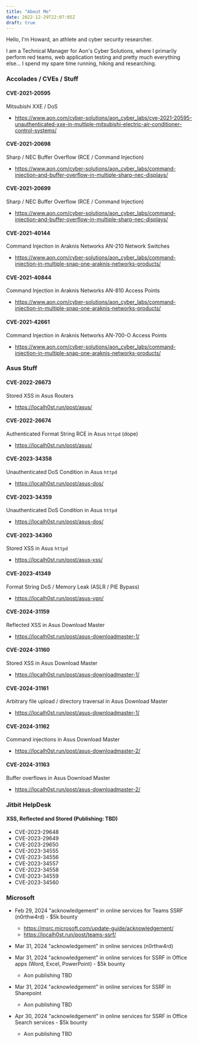 ```yaml
---
title: "About Me"
date: 2022-12-29T22:07:05Z
draft: true
---
```


Hello, I'm Howard, an athlete and cyber security researcher.

I am a Technical Manager for Aon's Cyber Solutions, where I primarily perform red teams, web application testing and pretty much everything else... I spend my spare time running, hiking and researching.

### Accolades / CVEs / Stuff

#### CVE-2021-20595
Mitsubishi XXE / DoS
- https://www.aon.com/cyber-solutions/aon_cyber_labs/cve-2021-20595-unauthenticated-xxe-in-multiple-mitsubishi-electric-air-conditioner-control-systems/
#### CVE-2021-20698
Sharp / NEC Buffer Overflow (RCE / Command Injection)
- https://www.aon.com/cyber-solutions/aon_cyber_labs/command-injection-and-buffer-overflow-in-multiple-sharp-nec-displays/
#### CVE-2021-20699
Sharp / NEC Buffer Overflow (RCE / Command Injection)
- https://www.aon.com/cyber-solutions/aon_cyber_labs/command-injection-and-buffer-overflow-in-multiple-sharp-nec-displays/
#### CVE-2021-40144
Command Injection in Araknis Networks AN-210 Network Switches
- https://www.aon.com/cyber-solutions/aon_cyber_labs/command-injection-in-multiple-snap-one-araknis-networks-products/
#### CVE-2021-40844
Command Injection in Araknis Networks AN-810 Access Points
- https://www.aon.com/cyber-solutions/aon_cyber_labs/command-injection-in-multiple-snap-one-araknis-networks-products/
#### CVE-2021-42661
Command Injection in Araknis Networks AN-700-O Access Points
- https://www.aon.com/cyber-solutions/aon_cyber_labs/command-injection-in-multiple-snap-one-araknis-networks-products/
### Asus Stuff

#### CVE-2022-26673
Stored XSS in Asus Routers
- https://localh0st.run/post/asus/
#### CVE-2022-26674
Authenticated Format String RCE in Asus `httpd` (dope)
- https://localh0st.run/post/asus/
#### CVE-2023-34358
Unauthenticated DoS Condition in Asus `httpd`
- https://localh0st.run/post/asus-dos/
#### CVE-2023-34359
Unauthenticated DoS Condition in Asus `httpd`
- https://localh0st.run/post/asus-dos/
#### CVE-2023-34360
Stored XSS in Asus `httpd`
- https://localh0st.run/post/asus-xss/
#### CVE-2023-41349
Format String DoS / Memory Leak (ASLR / PIE Bypass)
- https://localh0st.run/post/asus-vpn/
#### CVE-2024-31159
Reflected XSS in Asus Download Master
- https://localh0st.run/post/asus-downloadmaster-1/
#### CVE-2024-31160
Stored XSS in Asus Download Master
- https://localh0st.run/post/asus-downloadmaster-1/
#### CVE-2024-31161
Arbitrary file upload / directory traversal in Asus Download Master
- https://localh0st.run/post/asus-downloadmaster-1/
#### CVE-2024-31162
Command injections in Asus Download Master
- https://localh0st.run/post/asus-downloadmaster-2/
#### CVE-2024-31163
Buffer overflows in Asus Download Master
- https://localh0st.run/post/asus-downloadmaster-2/

### Jitbit HelpDesk

#### XSS, Reflected and Stored (Publishing: TBD)
- CVE-2023-29648
- CVE-2023-29649
- CVE-2023-29650
- CVE-2023-34555
- CVE-2023-34556
- CVE-2023-34557
- CVE-2023-34558
- CVE-2023-34559
- CVE-2023-34560

### Microsoft
- Feb 29, 2024 "acknowledgement" in online services for Teams SSRF (n0rthw4rd) - $5k bounty
    - https://msrc.microsoft.com/update-guide/acknowledgement/
    - https://localh0st.run/post/teams-ssrf/

- Mar 31, 2024 "acknowledgement" in online services (n0rthw4rd)

- Mar 31, 2024 "acknowledgement" in online services for SSRF in Office apps (Word, Excel, PowerPoint) - $5k bounty
    - Aon publishing TBD

- Mar 31, 2024 "acknowledgement" in online services for SSRF in Sharepoint
    - Aon publishing TBD

- Apr 30, 2024 "acknowledgement" in online services for SSRF in Office Search services - $5k bounty
    - Aon publishing TBD

